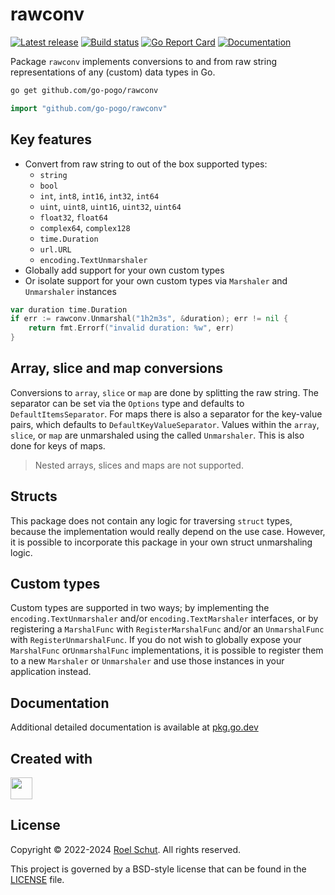 rawconv
=======
[![Latest release][latest-release-img]][latest-release-url]
[![Build status][build-status-img]][build-status-url]
[![Go Report Card][report-img]][report-url]
[![Documentation][doc-img]][doc-url]

[latest-release-img]: https://img.shields.io/github/release/go-pogo/rawconv.svg?label=latest

[latest-release-url]: https://github.com/go-pogo/rawconv/releases

[build-status-img]: https://github.com/go-pogo/rawconv/actions/workflows/test.yml/badge.svg

[build-status-url]: https://github.com/go-pogo/rawconv/actions/workflows/test.yml

[report-img]: https://goreportcard.com/badge/github.com/go-pogo/rawconv

[report-url]: https://goreportcard.com/report/github.com/go-pogo/rawconv

[doc-img]: https://godoc.org/github.com/go-pogo/rawconv?status.svg

[doc-url]: https://pkg.go.dev/github.com/go-pogo/rawconv


Package `rawconv` implements conversions to and from raw string representations
of any (custom) data types in Go.

```sh
go get github.com/go-pogo/rawconv
```

```go
import "github.com/go-pogo/rawconv"
```

## Key features

- Convert from raw string to out of the box supported types:
  * `string`
  * `bool`
  * `int`, `int8`, `int16`, `int32`, `int64`
  * `uint`, `uint8`, `uint16`, `uint32`, `uint64`
  * `float32`, `float64`
  * `complex64`, `complex128`
  * `time.Duration`
  * `url.URL`
  * `encoding.TextUnmarshaler`
- Globally add support for your own custom types
- Or isolate support for your own custom types via `Marshaler` and `Unmarshaler` instances

```go
var duration time.Duration
if err := rawconv.Unmarshal("1h2m3s", &duration); err != nil {
    return fmt.Errorf("invalid duration: %w", err)
}
```

## Array, slice and map conversions

Conversions to `array`, `slice` or `map` are done by splitting the raw string. The separator can be set via the 
`Options` type and defaults to `DefaultItemsSeparator`. For maps there is also a separator for the key-value pairs, 
which defaults to `DefaultKeyValueSeparator`.
Values within the `array`, `slice`, or `map` are unmarshaled using the called `Unmarshaler`. This is also done for keys 
of maps.
> Nested arrays, slices and maps are not supported.

## Structs

This package does not contain any logic for traversing `struct` types, because the implementation would really depend 
on the use case. However, it is possible to incorporate this package in your own struct unmarshaling logic.

## Custom types

Custom types are supported in two ways; by implementing the `encoding.TextUnmarshaler` and/or `encoding.TextMarshaler`
interfaces, or by registering a `MarshalFunc` with `RegisterMarshalFunc` and/or an `UnmarshalFunc` with
`RegisterUnmarshalFunc`.
If you do not wish to globally expose your `MarshalFunc` or`UnmarshalFunc` implementations, it is possible to register
them to a new `Marshaler` or `Unmarshaler` and use those instances in your application instead.

## Documentation

Additional detailed documentation is available at [pkg.go.dev][doc-url]

## Created with

<a href="https://www.jetbrains.com/?from=go-pogo" target="_blank"><img src="https://resources.jetbrains.com/storage/products/company/brand/logos/GoLand_icon.png" width="35" /></a>

## License

Copyright © 2022-2024 [Roel Schut](https://roelschut.nl). All rights reserved.

This project is governed by a BSD-style license that can be found in the [LICENSE](LICENSE) file.
